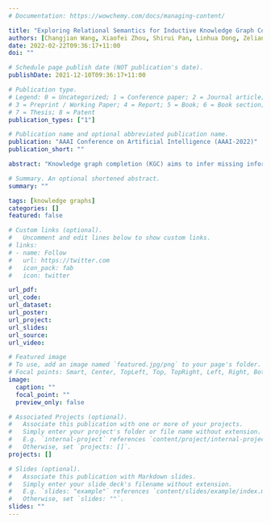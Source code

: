 ```yaml
---
# Documentation: https://wowchemy.com/docs/managing-content/

title: "Exploring Relational Semantics for Inductive Knowledge Graph Completion"
authors: [Changjian Wang, Xiaofei Zhou, Shirui Pan, Linhua Dong, Zeliang Song, Ying Sha]
date: 2022-02-22T09:36:17+11:00
doi: ""

# Schedule page publish date (NOT publication's date).
publishDate: 2021-12-10T09:36:17+11:00

# Publication type.
# Legend: 0 = Uncategorized; 1 = Conference paper; 2 = Journal article;
# 3 = Preprint / Working Paper; 4 = Report; 5 = Book; 6 = Book section;
# 7 = Thesis; 8 = Patent
publication_types: ["1"]

# Publication name and optional abbreviated publication name.
publication: "AAAI Conference on Artificial Intelligence (AAAI-2022)"
publication_short: ""

abstract: "Knowledge graph completion (KGC) aims to infer missing information in incomplete knowledge graphs (KGs). Most previous works only consider the transductive scenario where entities are existing in KGs, which cannot work effectively for the inductive scenario containing emerging entities. Recently some graph neural network-based methods have been proposed for inductive KGC by aggregating neighborhood information to capture some uncertainty semantics from the neighboring auxiliary triples. But these methods ignore the more general relational semantics underlying all the known triples that can provide richer information to represent emerging entities so as to satisfy the inductive scenario. In this paper, we propose a novel model called CFAG, which utilizes two granularity levels of relational semantics in a coarse-grained aggregator (CG-AGG) and a fine-grained generative adversarial net (FG-GAN), for inductive KGC. The CG-AGG firstly generates entity representations with multiple semantics through a hypergraph neural network-based global aggregator and a graph neural network-based local aggregator, and the FG-GAN further enhances entity representations with specific semantics through conditional generative adversarial nets. Experimental results on benchmark datasets show that our model outperforms state-of-the-art models for inductive KGC."

# Summary. An optional shortened abstract.
summary: ""

tags: [knowledge graphs]
categories: []
featured: false

# Custom links (optional).
#   Uncomment and edit lines below to show custom links.
# links:
# - name: Follow
#   url: https://twitter.com
#   icon_pack: fab
#   icon: twitter

url_pdf:
url_code:
url_dataset:
url_poster:
url_project:
url_slides:
url_source:
url_video:

# Featured image
# To use, add an image named `featured.jpg/png` to your page's folder. 
# Focal points: Smart, Center, TopLeft, Top, TopRight, Left, Right, BottomLeft, Bottom, BottomRight.
image:
  caption: ""
  focal_point: ""
  preview_only: false

# Associated Projects (optional).
#   Associate this publication with one or more of your projects.
#   Simply enter your project's folder or file name without extension.
#   E.g. `internal-project` references `content/project/internal-project/index.md`.
#   Otherwise, set `projects: []`.
projects: []

# Slides (optional).
#   Associate this publication with Markdown slides.
#   Simply enter your slide deck's filename without extension.
#   E.g. `slides: "example"` references `content/slides/example/index.md`.
#   Otherwise, set `slides: ""`.
slides: ""
---
```

